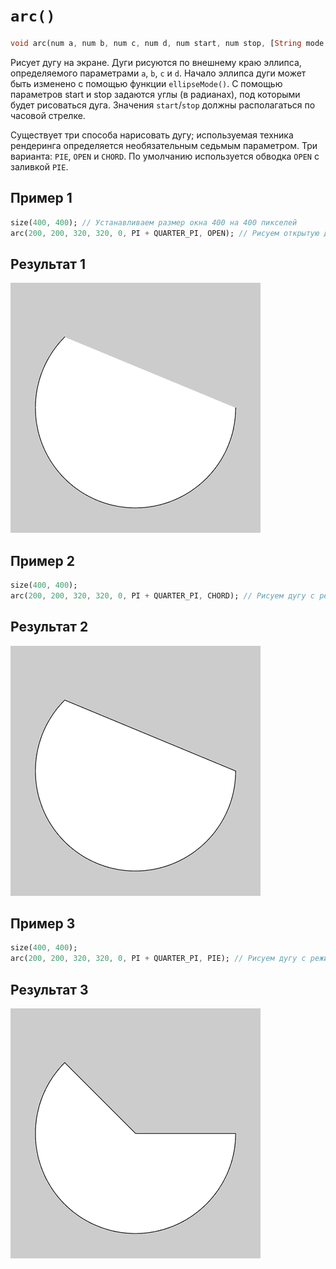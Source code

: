 # `arc()`

```dart
void arc(num a, num b, num c, num d, num start, num stop, [String mode = OPEN_STROKE_PIE_FILL])
```

Рисует дугу на экране. Дуги рисуются по внешнему краю эллипса, определяемого параметрами `a`, `b`, `c` и `d`. Начало эллипса дуги может быть изменено с помощью функции `ellipseMode()`. С помощью параметров start и stop задаются углы (в радианах), под которыми будет рисоваться дуга. Значения `start`/`stop` должны располагаться по часовой стрелке.

Существует три способа нарисовать дугу; используемая техника рендеринга определяется необязательным седьмым параметром. Три варианта: `PIE`, `OPEN` и `CHORD`. По умолчанию используется обводка `OPEN` с заливкой `PIE`.

## Пример 1

```dart
size(400, 400); // Устанавливаем размер окна 400 на 400 пикселей
arc(200, 200, 320, 320, 0, PI + QUARTER_PI, OPEN); // Рисуем открытую дугу
```

## Результат 1

<img src="./_images/arc_1.png" width="400" height="400" />

## Пример 2

```dart
size(400, 400);
arc(200, 200, 320, 320, 0, PI + QUARTER_PI, CHORD); // Рисуем дугу с режимом CHORD
```

## Результат 2

<img src="./_images/arc_2.png" width="400" height="400" />

## Пример 3

```dart
size(400, 400);
arc(200, 200, 320, 320, 0, PI + QUARTER_PI, PIE); // Рисуем дугу с режимом PIE
```

## Результат 3

<img src="./_images/arc_3.png" width="400" height="400" />
